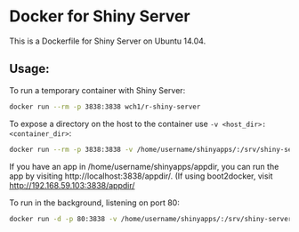 Docker for Shiny Server
=======================

This is a Dockerfile for Shiny Server on Ubuntu 14.04.


## Usage:

To run a temporary container with Shiny Server:

```sh
docker run --rm -p 3838:3838 wch1/r-shiny-server
```


To expose a directory on the host to the container use `-v <host_dir>:<container_dir>`:

```sh
docker run --rm -p 3838:3838 -v /home/username/shinyapps/:/srv/shiny-server/ wch1/r-shiny-server
```

If you have an app in /home/username/shinyapps/appdir, you can run the app by visiting http://localhost:3838/appdir/. (If using boot2docker, visit http://192.168.59.103:3838/appdir/


To run in the background, listening on port 80:

```sh
docker run -d -p 80:3838 -v /home/username/shinyapps/:/srv/shiny-server/ wch1/r-shiny-server
```
